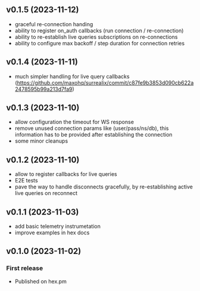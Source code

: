 ## v0.1.5 (2023-11-12)

- graceful re-connection handing
- ability to register on_auth callbacks (run connection / re-connection)
- ability to re-establish live queries subscriptions on re-connections
- ability to configure max backoff / step duration for connection retries

## v0.1.4 (2023-11-11)

- much simpler handling for live query callbacks (https://github.com/maxohq/surrealix/commit/c87fe9b3853d090cb622a2478595b99a213d7fa9)

## v0.1.3 (2023-11-10)

- allow configuration the timeout for WS response
- remove unused connection params like (user/pass/ns/db), this information has to be provided after establishing the connection
- some minor cleanups


## v0.1.2 (2023-11-10)

- allow to register callbacks for live queries
- E2E tests
- pave the way to handle disconnects gracefully, by re-establishing active live queries on reconnect

## v0.1.1 (2023-11-03)

- add basic telemetry instrumetation
- improve examples in hex docs

## v0.1.0 (2023-11-02)

### First release

- Published on hex.pm